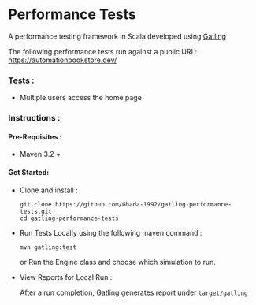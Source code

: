 # Performance Tests

A performance testing framework in Scala developed using [Gatling](https://gatling.io/)

The following performance tests run against a public URL: https://automationbookstore.dev/

### Tests :

* Multiple users access the home page

### Instructions :

#### Pre-Requisites :

* Maven 3.2 +

#### Get Started:

* Clone and install :
    ```
    git clone https://github.com/Ghada-1992/gatling-performance-tests.git
    cd gatling-performance-tests
    ```

* Run Tests Locally using the following maven command :
    ```
    mvn gatling:test
    ```
  or Run the Engine class and choose which simulation to run.

* View Reports for Local Run :

  After a run completion, Gatling generates report under `target/gatling`